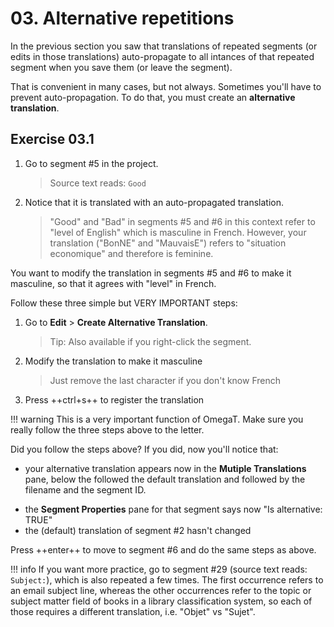 # 03. Alternative repetitions

In the previous section you saw that translations of repeated segments (or edits in those translations) auto-propagate to all intances of that repeated segment when you save them (or leave the segment).

That is convenient in many cases, but not always. Sometimes you'll have to prevent auto-propagation. To do that, you must create an **alternative translation**.

## Exercise 03.1

1. Go to segment #5 in the project. 

    > Source text reads: `Good`  

2. Notice that it is translated with an auto-propagated translation.

    > "Good" and "Bad" in segments #5 and #6 in this context refer to "level of English" which is masculine in French. However, your translation ("BonNE" and "MauvaisE") refers to "situation economique" and therefore is feminine.

You want to modify the translation in segments #5 and #6 to make it masculine, so that it agrees with "level" in French. 

Follow these three simple but VERY IMPORTANT steps:

1. Go to **Edit** > **Create Alternative Translation**.

    > Tip: Also available if you right-click the segment.

2. Modify the translation to make it masculine

    > Just remove the last character if you don't know French

3. Press ++ctrl+s++ to register the translation

!!! warning
    This is a very important function of OmegaT. Make sure you really follow the three steps above to the letter.

Did you follow the steps above? If you did, now you'll notice that:

* your alternative translation appears now in the **Mutiple Translations** pane, below the followed the default translation and followed by the filename and the segment ID.
<!-- @todo: confirm the |filename will be there -->
* the **Segment Properties** pane for that segment says now "Is alternative: TRUE"
* the (default) translation of segment #2 hasn't changed

Press ++enter++ to move to segment #6 and do the same steps as above.

!!! info
    If you want more practice, go to segment #29 (source text reads: `Subject:`), which is also repeated a few times. The first occurrence refers to an email subject line, whereas the other occurrences refer to the topic or subject matter field of books in a library classification system, so each of those requires a different translation, i.e. "Objet" vs "Sujet".


